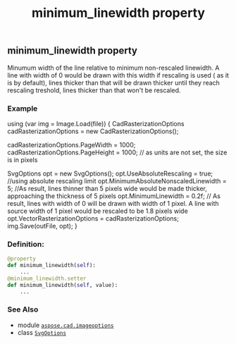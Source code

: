 ﻿---
title: minimum_linewidth property
second_title: Aspose.CAD for Python via .NET API References
description: 
type: docs
weight: 60
url: /python-net/aspose.cad.imageoptions/svgoptions/minimum_linewidth/
is_root: false
---

## minimum_linewidth property


Minumum width of the line relative to minimum non-rescaled linewidth.
A line with width of 0 would be drawn with this width if rescaling is used ( as it is by default), lines thicker than that will be drawn thicker until they reach rescaling treshold, lines thicker than that won't be rescaled.

### Example 


using (var img = Image.Load(file))
{
CadRasterizationOptions cadRasterizationOptions = new CadRasterizationOptions();

cadRasterizationOptions.PageWidth = 1000;
cadRasterizationOptions.PageHeight = 1000; // as units are not set, the size is in pixels

SvgOptions opt = new SvgOptions();
opt.UseAbsoluteRescaling = true; //using absolute rescaling limit
opt.MinimumAbsoluteNonscaledLinewidth = 5; //As result, lines thinner than 5 pixels wide would be made thicker, approaching the thickness of 5 pixels
opt.MinimumLinewidth = 0.2f; // As result, lines with width of 0 will be drawn with width of 1 pixel. A line with source width of 1 pixel would be rescaled to be 1.8 pixels wide
opt.VectorRasterizationOptions = cadRasterizationOptions;
img.Save(outFile, opt);
}
### Definition:
```python
@property
def minimum_linewidth(self):
    ...
@minimum_linewidth.setter
def minimum_linewidth(self, value):
    ...
```

### See Also
* module [`aspose.cad.imageoptions`](../../)
* class [`SvgOptions`](/cad/python-net/aspose.cad.imageoptions/svgoptions)
